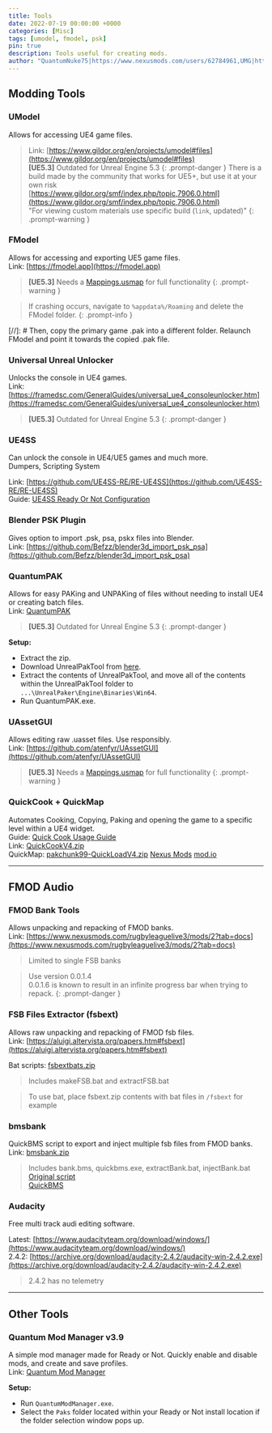 ```yaml
---
title: Tools
date: 2022-07-19 00:00:00 +0000
categories: [Misc]
tags: [umodel, fmodel, psk]
pin: true
description: Tools useful for creating mods.
author: "QuantumNuke75|https://www.nexusmods.com/users/62784961,UMG|https://unofficial-modding-guide.com"
---
```


## Modding Tools

### UModel  
Allows for accessing UE4 game files.  
>Link: [https://www.gildor.org/en/projects/umodel#files](https://www.gildor.org/en/projects/umodel#files)  
>**[UE5.3]** Outdated for Unreal Engine 5.3
{: .prompt-danger }
> There is a build made by the community that works for UE5+, but use it at your own risk  
> [https://www.gildor.org/smf/index.php/topic,7906.0.html](https://www.gildor.org/smf/index.php/topic,7906.0.html)  
> "For viewing custom materials use specific build (`link`, updated)"
{: .prompt-warning }

### FModel  
Allows for accessing and exporting UE5 game files.  
Link: [https://fmodel.app](https://fmodel.app)  
>**[UE5.3]** Needs a [Mappings.usmap](/posts/ue4ss_and_mappings/#mappings-download) for full functionality
{: .prompt-warning  }
  

>If crashing occurs, navigate to `%appdata%/Roaming` and delete the FModel folder. 
{: .prompt-info  }

[//]: # Then, copy the primary game .pak into a different folder. Relaunch FModel and point it towards the copied .pak file.

### Universal Unreal Unlocker  
Unlocks the console in UE4 games.  
Link: [https://framedsc.com/GeneralGuides/universal_ue4_consoleunlocker.htm](https://framedsc.com/GeneralGuides/universal_ue4_consoleunlocker.htm)
>**[UE5.3]** Outdated for Unreal Engine 5.3
{: .prompt-danger }

### UE4SS
Can unlock the console in UE4/UE5 games and much more.  
Dumpers, Scripting System  
  
Link: [https://github.com/UE4SS-RE/RE-UE4SS](https://github.com/UE4SS-RE/RE-UE4SS)  
Guide: [UE4SS Ready Or Not Configuration](/posts/ue4ss_and_mappings/#install)

### Blender PSK Plugin  
Gives option to import .psk, psa, pskx files into Blender.  
Link: [https://github.com/Befzz/blender3d_import_psk_psa](https://github.com/Befzz/blender3d_import_psk_psa)

### QuantumPAK
Allows for easy PAKing and UNPAKing of files without needing to install UE4 or creating batch files.  
Link: [QuantumPAK](https://github.com/QuantumNuke75/Unofficial-Modding-Guide/raw/main/downloads/QuantumPAK.zip)  
>**[UE5.3]** Outdated for Unreal Engine 5.3
{: .prompt-danger }
  
**Setup:**  
 - Extract the zip.
 - Download UnrealPakTool from [here](https://github.com/allcoolthingsatoneplace/UnrealPakTool/releases/download/4.27.0/UnrealPakTool.zip).
 - Extract the contents of UnrealPakTool, and move all of the contents within the UnrealPakTool folder to `...\UnrealPaker\Engine\Binaries\Win64`.
 - Run QuantumPAK.exe.

### UAssetGUI
Allows editing raw .uasset files. Use responsibly.  
Link: [https://github.com/atenfyr/UAssetGUI](https://github.com/atenfyr/UAssetGUI)  
>**[UE5.3]** Needs a [Mappings.usmap](/posts/ue4ss_and_mappings/#mappings-download) for full functionality
{: .prompt-warning  }



### QuickCook + QuickMap
Automates Cooking, Copying, Paking and opening the game to a specific level within a UE4 widget.  
Guide: [Quick  Cook Usage Guide](/posts/quickcook/)  
Link: [QuickCookV4.zip](/downloads/QuickCookV4.zip)  
QuickMap: [pakchunk99-QuickLoadV4.zip](/downloads/pakchunk99-QuickLoadV4.zip) [Nexus Mods](https://www.nexusmods.com/readyornot/mods/2313) [mod.io](https://mod.io/g/readyornot/m/quickload)
  
---------------
  
## FMOD Audio
### FMOD Bank Tools  
Allows unpacking and repacking of FMOD banks.  
Link: [https://www.nexusmods.com/rugbyleaguelive3/mods/2?tab=docs](https://www.nexusmods.com/rugbyleaguelive3/mods/2?tab=docs)
> Limited to single FSB banks  

> Use version 0.0.1.4  
> 0.0.1.6 is known to result in an infinite progress bar when trying to repack.
{: .prompt-danger }

### FSB Files Extractor (fsbext)
Allows raw unpacking and repacking of FMOD fsb files.  
Link: [https://aluigi.altervista.org/papers.htm#fsbext](https://aluigi.altervista.org/papers.htm#fsbext)  

Bat scripts: [fsbextbats.zip](/downloads/fsbextbats.zip)
> Includes makeFSB.bat and extractFSB.bat

> To use bat, place fsbext.zip contents with bat files in `/fsbext` for example

### bmsbank 
QuickBMS script to export and inject multiple fsb files from FMOD banks.  
Link: [bmsbank.zip](/downloads/bmsbank.zip)  
> Includes bank.bms, quickbms.exe, extractBank.bat, injectBank.bat  
[Original script](https://steamcommunity.com/sharedfiles/filedetails/?id=1955759677)  
[QuickBMS](http://aluigi.altervista.org/quickbms.htm)  

### Audacity  
Free multi track audi editing software.

Latest: [https://www.audacityteam.org/download/windows/](https://www.audacityteam.org/download/windows/)  
2.4.2: [https://archive.org/download/audacity-2.4.2/audacity-win-2.4.2.exe](https://archive.org/download/audacity-2.4.2/audacity-win-2.4.2.exe)
> 2.4.2 has no telemetry
  
---------------
  
## Other Tools

### Quantum Mod Manager v3.9
A simple mod manager made for Ready or Not. Quickly enable and disable mods, and create and save profiles.  
Link: [Quantum Mod Manager](https://github.com/QuantumNuke75/Unofficial-Modding-Guide/raw/main/downloads/QuantumModManager.exe)  
  
**Setup:**  
 - Run `QuantumModManager.exe`.
 - Select the `Paks` folder located within your Ready or Not install location if the folder selection window pops up.
